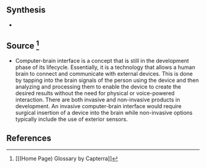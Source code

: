 ## Synthesis
- 
## Source [^1]
- Computer-brain interface is a concept that is still in the development phase of its lifecycle. Essentially, it is a technology that allows a human brain to connect and communicate with external devices. This is done by tapping into the brain signals of the person using the device and then analyzing and processing them to enable the device to create the desired results without the need for physical or voice-powered interaction. There are both invasive and non-invasive products in development. An invasive computer-brain interface would require surgical insertion of a device into the brain while non-invasive options typically include the use of exterior sensors.
## References

[^1]: [[(Home Page) Glossary by Capterra]]